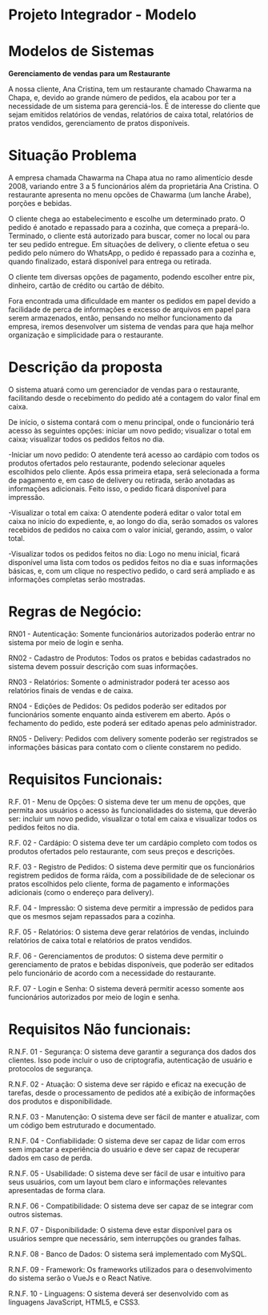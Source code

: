 # Projeto Integrador - Modelo

# Modelos de Sistemas

**Gerenciamento de vendas para um Restaurante**

A nossa cliente, Ana Cristina, tem um restaurante chamado Chawarma na Chapa, e, devido ao grande número de pedidos, ela acabou por ter a necessidade de um sistema para gerenciá-los. É de interesse do cliente que sejam emitidos relatórios de vendas, relatórios de caixa total, relatórios de pratos vendidos, gerenciamento de pratos disponíveis.


# Situação Problema

A empresa chamada Chawarma na Chapa atua no ramo alimentício desde 2008, variando entre 3 a 5 funcionários além da proprietária Ana Cristina. O restaurante apresenta no menu opcões de Chawarma (um lanche Árabe), porções e bebidas.

O cliente chega ao estabelecimento e escolhe um determinado prato. O pedido é anotado e repassado para a cozinha, que começa a prepará-lo. Terminado, o cliente está autorizado para buscar, comer no local ou para ter seu pedido entregue. Em situações de delivery, o cliente efetua o seu pedido pelo número do WhatsApp, o pedido é repassado para a cozinha e, quando finalizado, estará disponível para entrega ou retirada.

O cliente tem diversas opções de pagamento, podendo escolher entre pix, dinheiro, cartão de crédito ou cartão de débito.

Fora encontrada uma dificuldade em manter os pedidos em papel devido a facilidade de perca de informações e excesso de arquivos em papel para serem armazenados, então, pensando no melhor funcionamento da empresa, iremos desenvolver um sistema de vendas para que haja melhor organização e simplicidade para o restaurante.
    

# Descrição da proposta

O sistema atuará como um gerenciador de vendas para o restaurante, facilitando desde o recebimento do pedido até a contagem do valor final em caixa.

De início, o sistema contará com o menu principal, onde o funcionário terá acesso às seguintes opções: iniciar um novo pedido; visualizar o total em caixa; visualizar todos os pedidos feitos no dia.

-Iniciar um novo pedido: O atendente terá acesso ao cardápio com todos os produtos ofertados pelo restaurante, podendo selecionar aqueles escolhidos pelo cliente. Após essa primeira etapa, será selecionada a forma de pagamento e, em caso de delivery ou retirada, serão anotadas as informações adicionais. Feito isso, o pedido ficará disponível para impressão.

-Visualizar o total em caixa: O atendente poderá editar o valor total em caixa no início do expediente, e, ao longo do dia, serão somados os valores recebidos de pedidos no caixa com o valor inicial, gerando, assim, o valor total.

-Visualizar todos os pedidos feitos no dia: Logo no menu inicial, ficará disponível uma lista com todos os pedidos feitos no dia e suas informações básicas, e, com um clique no respectivo pedido, o card será ampliado e as informações completas serão mostradas.

# Regras de Negócio:

RN01 - Autenticação: Somente funcionários autorizados poderão entrar no sistema por meio de login e senha.

RN02 - Cadastro de Produtos: Todos os pratos e bebidas cadastrados no sistema devem possuir descrição com suas informações.

RN03 - Relatórios: Somente o administrador poderá ter acesso aos relatórios finais de vendas e de caixa.

RN04 -  Edições de Pedidos: Os pedidos poderão ser editados por funcionários somente enquanto ainda estiverem em aberto. Após o fechamento do pedido, este poderá ser editado apenas pelo administrador.

RN05 - Delivery: Pedidos com delivery somente poderão ser registrados se informações básicas para contato com o cliente constarem no pedido.

# Requisitos Funcionais:

R.F. 01 - Menu de Opções: O sistema deve ter um menu de opções, que permita aos usuários o acesso às funcionalidades do sistema, que deverão ser: incluir um novo pedido, visualizar o total em caixa e visualizar todos os pedidos feitos no dia.

R.F. 02 - Cardápio: O sistema deve ter um cardápio completo com todos os produtos ofertados pelo restaurante, com seus preços e descrições.

R.F. 03 - Registro de Pedidos: O sistema deve permitir que os funcionários registrem pedidos de forma ráída, com a possibilidade de de selecionar os pratos escolhidos pelo cliente, forma de pagamento e informações adicionais (como o endereço para delivery).

R.F. 04 - Impressão: O sistema deve permitir a impressão de pedidos para que os mesmos sejam repassados para a cozinha.

R.F. 05 - Relatórios: O sistema deve gerar relatórios de vendas, incluindo relatórios de caixa total e relatórios de pratos vendidos.

R.F. 06 - Gerenciamentos de produtos: O sistema deve permitir o gerenciamento de pratos e bebidas disponíveis, que poderão ser editados pelo funcionário de acordo com a necessidade do restaurante.

R.F. 07 - Login e Senha: O sistema deverá permitir acesso somente aos funcionários autorizados por meio de login e senha.
    
# Requisitos Não funcionais:

R.N.F. 01 - Segurança: O sistema deve garantir a segurança dos dados dos clientes. Isso pode incluir o uso de criptografia, autenticação de usuário e protocolos de segurança. 

R.N.F. 02 - Atuação: O sistema deve ser rápido e eficaz na execução de tarefas, desde o processamento de pedidos até a exibição de informações dos produtos e disponibilidade.

R.N.F. 03 - Manutenção: O sistema deve ser fácil de manter e atualizar, com um código bem estruturado e documentado.

R.N.F. 04 - Confiabilidade: O sistema deve ser capaz de lidar com erros sem impactar a experiência do usuário e deve ser capaz de recuperar dados em caso de perda.

R.N.F. 05 - Usabilidade: O sistema deve ser fácil de usar e intuitivo para seus usuários, com um layout bem claro e informações relevantes apresentadas de forma clara.

R.N.F. 06 - Compatibilidade: O sistema deve ser capaz de se integrar com outros sistemas.

R.N.F. 07 - Disponibilidade: O sistema deve estar disponível para os usuários sempre que necessário, sem interrupções ou grandes falhas.

R.N.F. 08 - Banco de Dados: O sistema será implementado com MySQL.

R.N.F. 09 - Framework: Os frameworks utilizados para o desenvolvimento do sistema serão o VueJs e o React Native.

R.N.F. 10 - Linguagens: O sistema deverá ser desenvolvido com as linguagens JavaScript, HTML5, e CSS3.
